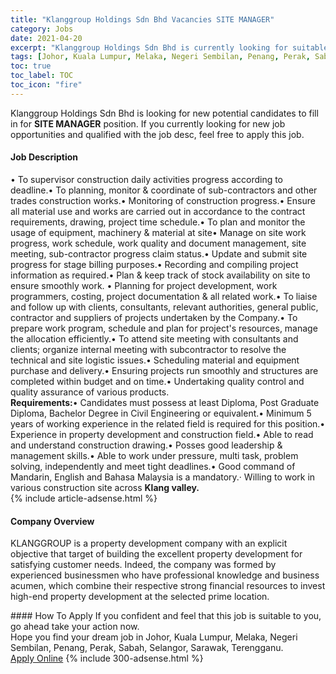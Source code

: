 ```yaml
---
title: "Klanggroup Holdings Sdn Bhd Vacancies SITE MANAGER" 
category: Jobs 
date: 2021-04-20 
excerpt: "Klanggroup Holdings Sdn Bhd is currently looking for suitable person to fill in the SITE MANAGER which based in Johor, Kuala Lumpur, Melaka, Negeri Sembilan, Penang, Perak, Sabah, Selangor, Sarawak, Terengganu" 
tags: [Johor, Kuala Lumpur, Melaka, Negeri Sembilan, Penang, Perak, Sabah, Selangor, Sarawak, Terengganu] 
toc: true 
toc_label: TOC 
toc_icon: "fire" 
--- 
```


<p>Klanggroup Holdings Sdn Bhd is looking for new potential candidates to fill in for <b>SITE MANAGER</b> position. If you currently looking for new job opportunities and qualified with the job desc, feel free to apply this job.
</p><div><div><h4>Job Description</h4></div><div><div><span><div><div>&#8226; To supervisor construction daily activities progress according to deadline.&#8226; To planning, monitor &amp; coordinate of sub-contractors and other trades construction works.&#8226; Monitoring of construction progress.&#8226; Ensure all material use and works are carried out in accordance to the contract requirements, drawing, project time schedule.&#8226; To plan and monitor the usage of equipment, machinery &amp; material at site&#8226; Manage on site work progress, work schedule, work quality and document management, site meeting, sub-contractor progress claim status.&#8226; Update and submit site progress for stage billing purposes.&#8226; Recording and compiling project information as required.&#8226; Plan &amp; keep track of stock availability on site to ensure smoothly work.&#160;&#8226; Planning for project development, work programmers, costing, project documentation &amp; all related work.&#8226; To liaise and follow up with clients, consultants, relevant authorities, general public, contractor and suppliers of projects undertaken by the Company.&#8226; To prepare work program, schedule and plan for project's resources, manage the allocation efficiently.&#8226; To attend site meeting with consultants and clients; organize internal meeting with subcontractor to resolve the technical and site logistic issues.&#8226; Scheduling material and equipment purchase and delivery.&#8226; Ensuring projects run smoothly and structures are completed within budget and on time.&#8226; Undertaking quality control and quality assurance of various products.<br><strong>Requirements:</strong>&#8226; Candidates must possess at least Diploma, Post Graduate Diploma, Bachelor Degree in Civil Engineering or equivalent.&#8226; Minimum 5 years of working experience in the related field is required for this position.&#8226; Experience in property development and construction field.&#8226; Able to read and understand construction drawing.&#8226; Posses good leadership &amp; management skills.&#8226; Able to work under pressure, multi task, problem solving,&#160;independently and meet tight deadlines.&#8226; Good command of Mandarin, English and Bahasa Malaysia is a mandatory.&#183;&#160;Willing to work in various construction site across <strong>Klang valley.</strong></div></div></span></div></div></div> 
{% include article-adsense.html %} 
<div><div><h4>Company Overview</h4></div><div><div><span><div><p>KLANGGROUP is a property development company with an explicit objective that target of building the excellent property development for satisfying customer needs. Indeed, the company was formed by experienced businessmen who have professional knowledge and business acumen, which combine their respective strong financial resources to invest high-end property development at the selected prime location.</p></div></span></div></div></div> 
#### How To Apply 
If you confident and feel that this job is suitable to you, go ahead take your action now. <br/> 
Hope you find your dream job in Johor, Kuala Lumpur, Melaka, Negeri Sembilan, Penang, Perak, Sabah, Selangor, Sarawak, Terengganu. <br/> 
<a href="https://www.jobstreet.com.my/en/job/site-manager-4535481?jobId=jobstreet-my-job-4535481&" class="btn btn--info" target="_blank" rel="nofollow noopenner">Apply Online</a> 
{% include 300-adsense.html %} 